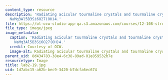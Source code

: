 ```yaml
---
content_type: resource
description: 'Radiating acicular tourmaline crystals and tourmaline crystal in quartz:
  NaMg3Al5B3Si6O27(OH)4.'
file: https://ol-ocw-studio-app-qa.s3.amazonaws.com/courses/12-108-structure-of-earth-materials-fall-2004/1d7abc15a62bbec93420b7dcfa6ec674_lab2-19.jpg
file_type: image/jpeg
image_metadata:
  caption: 'Radiating acicular tourmaline crystals and tourmaline crystal in quartz:
    NaMg3Al5B3Si6O27(OH)4.'
  credit: Courtesy of OCW.
  image-alt: Radiating acicular tourmaline crystals and tourmaline crystal in quartz.
parent_uid: 8d434783-38e4-6c38-89ad-01e859532b7e
resourcetype: Image
title: lab2-19.jpg
uid: 1d7abc15-a62b-bec9-3420-b7dcfa6ec674
---
```

